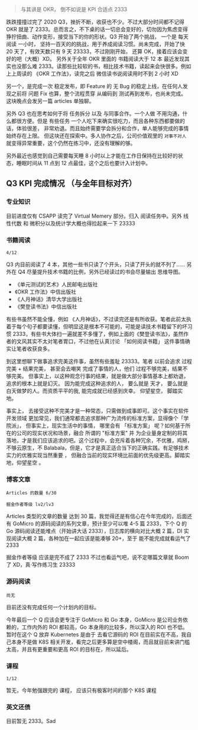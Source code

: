 
> 与其讲是 OKR， 倒不如说是 KPI 合适点 2333

跌跌撞撞过完了 2020 Q3，挫折不断，收获也不少。不过大部分时间都不记得 OKR 就是了 2333。总而言之，不下桌的话一切总会变好的，切勿因为焦虑变得狰狞扭曲、动作变形，接受当下的你的形状。Q3 开始了两个挑战， 一个是 每天阅读 一小时， 坚持一百天的的挑战，用于养成阅读习惯。尚未完成，开始了快 20 天了，有效天数只有 9 天 23333，不过刚刚开始， 还算 OK，接着应该会变好的吧（大概）XD。 另外关于全年 OKR 里面的 书籍阅读大于 12 本 最近发现其实也没那么难 2333。读那些比较软的书，相比技术书籍，读起来会快很多。例如上上周读的 《OKR 工作法》，读完之后 微信读书说阅读用时不到 2 小时 XD

另一个，是完成一次 稳定发布，即 Feature 的 无 Bug 的稳定上线，在任何人发现之前将 问题 Fix 也算，整个流程贯穿 从编码到 测试再到发布，也尚未完成。 这块晚点会发另一篇 articles 单独聊。

另外 Q3 也在思考如何于将 任务拆分 以及 与同事合作。一个人做 不用沟通，什么都很方便。但是 有些任务 一个人吃下来确实很吃力，而且各种东西都要做的话，体验很差， 非常劝退。而且始终需要学会拆分和合作，单人能够完成的事情始终存在上限。 但这块还在探索中。多人协作之后，公司价值观里的 `对事不对人` 就变得异常重要，这个仍然在练习中，还没有理解的够。

另外最近也感觉到自己需要每天睡 8 小时以上才能在工作日保持在比较好的状态，睡眠时间从 11 点到 12 点最佳，这个之后也要计入计划中。

## Q3 KPI 完成情况 （与全年目标对齐）

### 专业知识

目前进度仅有 CSAPP 读完了 Virtual Memery 部分。归入 阅读任务中。另外 线性代数 和 微积分以及统计学大概也得捡起来一下 23333

### 书籍阅读

`4/12`

Q3 内目前阅读了 4 本，其他一些书只读了个开头，只读了开头的就不列了…… 另外在 Q4 尽量提升技术书籍的比例，另外已经读过的书会尽量输出 思维导图。

- 《单元测试的艺术》人民邮电出版社
- 《OKR 工作法》中信出版社
- 《人月神话》清华大学出版社
- 《樊登读书法》中信出版社

有些书虽然不能全懂，例如 《人月神话》，不过读完还是有所收获。笔者此前太执着于每个句子都要读懂，但明显这是根本不可能的，可能是读技术书籍留下的坏习惯 2333，有些书大体扫一遍就差不多懂了，例如上面的《樊登读书法》，虽然作者的文风其实不太对笔者胃口，不过他在认真讨论 「如何阅读书籍」 这件事情确实让笔者收获良多。

到这里想聊下做事追求完美这件事，虽然有些羞耻 23333。笔者 以前会追求 过程完美 + 结果完美， 甚至会去嘲笑 完成了事情的人，他们 过程不够完美，结果不够完美。 但事实上，以这种观念行事的结果，就是做大部分事情基本上都劝退，追求的根本上就是幻灭。 因为能完成这种追求的人， 要么就是 天才， 要么就是白天做梦的人。而资质平平的我, 能完成就已经感到庆幸。 仰望星空， 脚踏实地。

事实上， 去接受这种不完美才是一种常态，只需做到成事即可。这个事实在软件开发领域 更加常见，我们通常都去追求那种广为流传的标准方案，显得像个「学院派」， 但事实上，现实生活中的事情， 哪里会有 「标准方案」 呢？如何基于所在的公司的现实状况和场景，融合 所谓的 "标准方案" 并 为企业量身定制的将其落地，才是我们应该追求的吧。这个过程中，会充斥着各种冗余，不优雅，鸡掰，不够云原生，不 Balabala，但是，它才是真正适合当下的正确实践。有足够技术实力的优雅实现当然重要 ， 但融合当前的现实环境比前面的优先级更高。脚踏实地，仰望星空 。

### 博客文章

`Articles 的数量 6/30`

`掘金作者等级 lv2/lv3`

Articles 类型的文章的数量 达到 30 篇，我觉得还是有信心在今年完成的，后面还有 GoMicro 的源码阅读的系列文章，预计至少可以堆 4-5 篇 2333，下个 Q 的 Go 源码阅读还能堆点（开始讲大话 2333），日志库的横向对比大概 2 篇，DI 实现阅读大概 2 篇，各种加在一起应该是能凑够 20+，至于 能不能完成就看运气了 2333

掘金作者等级 应该是完不成了 2333 不过也看运气吧，说不定哪篇文章就 Boom 了 XD，真·写作练习生 23333

### 源码阅读

`尚无`

目前还没有完成任何一个计划内的目标。

今年最后一个 Q 应该会更专注于 GoMicro 和 Go 本身，GoMicro 是公司业务依赖的，工作内外的 ROI 都较高，Go 本身用的比较多，所以深入的 ROI 也不低。暂时在这个 Q 放弃 Kubernetes 是由于 去看它源码的 ROI 在目前实在不高，我自己本身不是做 K8S 相关开发，看完之后更多算是空中楼阁，而且就目前来讲门槛太高，并且有更重要和更高 ROI 的目标在，所以延后。

### 课程

`1/12`

暂无，今年勉强跟完的 课程， 应该只有极客时间的那个 K8S 课程

### 英文还债

目前暂无 2333。Sad